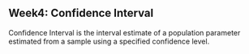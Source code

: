 ## Week4: Confidence Interval
Confidence Interval is the interval estimate of a population parameter estimated from a sample using a specified confidence level.
